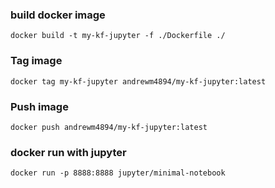 ### build docker image
```
docker build -t my-kf-jupyter -f ./Dockerfile ./
```

### Tag image
```
docker tag my-kf-jupyter andrewm4894/my-kf-jupyter:latest
```

### Push image
```
docker push andrewm4894/my-kf-jupyter:latest
```

### docker run with jupyter
```docker run -p 8888:8888 jupyter/minimal-notebook```

